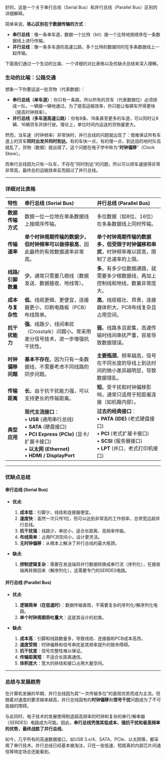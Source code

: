 好的，这是一个关于串行总线（Serial Bus）和并行总线（Parallel Bus）区别的详细解释。

简单来说，**核心区别在于数据传输的方式**：

*   **串行总线**：像一条单车道，数据一个比特（bit）接一个比特地按顺序在一条数据线上进行传输。
*   **并行总线**：像一条多车道的高速公路，多个比特的数据同时在多条数据线上一起传输。

下面我们通过一个生动的比喻、一个详细的对比表格以及优缺点总结来深入理解。

### 生动的比喻：公路交通

想象一下你要运送一批货物（代表数据）：

*   **串行总线（单车道）**：你只有一条路，所以所有的货车（代表数据位）必须排成一队，一辆接一辆地通过。为了提高运输效率，你只能让每辆车开得更快（提高时钟频率）。
*   **并行总线（多车道高速公路）**：你有8条、16条甚至更多的车道，可以同时让8辆、16辆货车并排行驶。理论上，单位时间内运送的货物量更大。

然而，当车速（时钟频率）非常快时，并行总线的问题就出现了：很难保证所有车道上的货车**同时出发并同时到达**。有的车快一点，有的慢一点，到达目的地时队伍就乱了，货物（数据）就出错了。这个问题在电子学中称为“**时钟偏移**”（Clock Skew）。

而串行总线因为只有一队车，不存在“同时到达”的问题，所以可以把车速提得非常非常高，最终总的运输效率反而超过了并行总线。

---

### 详细对比表格

| 特性          | 串行总线 (Serial Bus)                                                                                                                                 | 并行总线 (Parallel Bus)                                                                                              |
| :---------- | :------------------------------------------------------------------------------------------------------------------------------------------------ | :--------------------------------------------------------------------------------------------------------------- |
| **数据传输方式**  | 数据一位一位地在单条数据线上按顺序传输。                                                                                                                              | 多位数据（如8位、16位）在多条数据线上同时传输。                                                                                        |
| **传输速率**    | **单个时钟周期传输的数据少，但时钟频率可以做得极高**，因此最终的有效数据速率非常高。                                                                                                      | **单个时钟周期传输的数据多，但受限于时钟偏移和串扰**，时钟频率难以提高，限制了总速率的上限。                                                                 |
| **线路/引脚数量** | **少**。通常只需要几根线（数据发送、数据接收、地线等）。                                                                                                                    | **多**。有多少位数据通路，就需要多少根数据线，再加上控制线和地线，数量非常庞大。                                                                       |
| **成本与复杂性**  | **低**。线缆更细、更便宜，连接器更小，印刷电路板（PCB）布线简单。                                                                                                              | **高**。线缆粗壮、昂贵，连接器体积大，PCB布线复杂且占用空间。                                                                               |
| **抗干扰能力**   | **强**。线路少，线间串扰（Crosstalk）问题小。常采用差分信号技术，进一步增强抗干扰性。                                                                                                 | **弱**。线路多且密集，高速传输时线间串扰严重，容易导致数据错误。                                                                               |
| **时钟偏移问题**  | **基本不存在**。因为只有一条数据线，不需要考虑不同线路的同步问题。                                                                                                               | **主要瓶颈**。频率越高，信号在不同长度的导线上到达时间的微小差异越明显，导致数据错乱。                                                                    |
| **传输距离**    | **长**。由于抗干扰能力强，可以支持更长的传输距离。                                                                                                                       | **短**。受干扰和时钟偏移影响，通常只适用于短距离连接（如机箱内部）。                                                                             |
| **典型应用**    | **现代主流接口**：<br>• **USB** (通用串行总线)<br>• **SATA** (硬盘接口)<br>• **PCI Express (PCIe)** (显卡/扩展卡接口)<br>• **以太网 (Ethernet)**<br>• **HDMI / DisplayPort** | **过去的经典接口**：<br>• **PATA (IDE)** (老式硬盘接口)<br>• **PCI** (老式扩展卡接口)<br>• **SCSI** (服务器接口)<br>• **LPT** (并口，老式打印机接口) |

---

### 优缺点总结

#### 串行总线 (Serial Bus)

*   **优点**:
    1.  **成本低**：引脚少，线缆和连接器便宜。
    2.  **速度快**：虽然一次只传1位，但可以达到非常高的工作频率，总带宽远超并行总线。
    3.  **抗干扰强**：线路少，串扰小，适合长距离、高频率传输。
    4.  **布线简单**：占用PCB空间小，设计更灵活。
    5.  **无时钟偏移**：从根本上解决了并行总线的最大瓶颈。

*   **缺点**:
    1.  **控制逻辑复杂**：需要在发送端将并行数据转换成串行流（序列化），在接收端再转换回来（解序列化），这需要专门的SERDES电路。

#### 并行总线 (Parallel Bus)

*   **优点**:
    1.  **逻辑简单（在低速时）**：数据传输直观，不需要复杂的序列化/解序列化电路。
    2.  **单个时钟周期吞吐量大**：这是其设计的初衷。

*   **缺点**:
    1.  **成本高**：引脚和线路数量多，导致线缆、连接器和PCB成本高昂。
    2.  **速度受限**：时钟偏移和信号串扰是其频率提升的致命障碍。
    3.  **抗干扰差**：信号完整性难以保证。
    4.  **传输距离短**：不适合长距离通信。
    5.  **体积庞大**：宽大的排线和接口占用大量空间。

---

### 总结与发展趋势

在计算机发展的早期，并行总线因为其“一次传输多位”的直观优势而成为主流。但随着对速度的要求越来越高，并行总线固有的**时钟偏移**和**信号干扰**问题成为了不可逾越的障碍。

与此同时，电子技术的发展使得制造超高频率的时钟和复杂的串行/解串器（SERDES）电路成为可能。因此，**串行总线凭借其低成本、强抗干扰和极高频率的优势，最终战胜了并行总线**。

如今，几乎所有的高速数据接口，如USB 3.x/4、SATA、PCIe、以太网等，都采用了串行技术。并行总线已经基本被淘汰，只在一些低速、短距离的内部芯片间通信等特定场合还能看到。